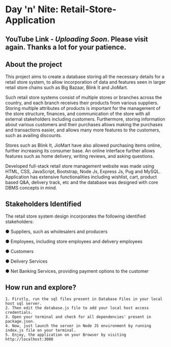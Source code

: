 # Day 'n' Nite: Retail-Store-Application

##  YouTube Link - *Uploading Soon*. Please visit again. Thanks a lot for your patience.

## About the project
This project aims to create a database storing all the necessary details for a retail store system, to allow incorporation of data and features seen in larger retail store chains such as Big Bazaar, Blink It and JioMart.

Such retail store systems consist of multiple stores or branches across the country, and each branch receives their products from various suppliers. Storing multiple attributes of products is important for the management of the store structure, finances, and communication of the store with all external stakeholders including customers. Furthermore, storing information about various customers and their purchases allows making the purchases and transactions easier, and allows many more features to the customers, such as availing discounts.

Stores such as Blink It, JioMart have also allowed purchasing items online, further increasing its consumer base.
An online interface further allows features such as home delivery, writing reviews, and asking questions.

Developed full-stack retail store management website was made using HTML, CSS, JavaScript, Bootstrap, Node Js, Express Js, Pug and MySQL. Application has extensive functionalities including wishlist, cart, product based Q&amp;A, delivery track, etc and the database was designed with core DBMS concepts in mind.


## Stakeholders Identified
The retail store system design incorporates the following identified stakeholders:

● Suppliers, such as wholesalers and producers

● Employees, including store employees and delivery employees

● Customers

● Delivery Services

● Net Banking Services, providing payment options to the customer


## How run and explore?
    1. Firstly, run the sql files present in Database Files in your local host sql server.
    2. Then edit the database.js file to add your local host access credentials.
    3. Open your terminal and check for all dependencies' present in package.json.
    4. Now, just launch the server in Node JS environment by running index.js file on your terminal.
    5. Enjoy, the application on your Browser by visiting http://localhost:3000
